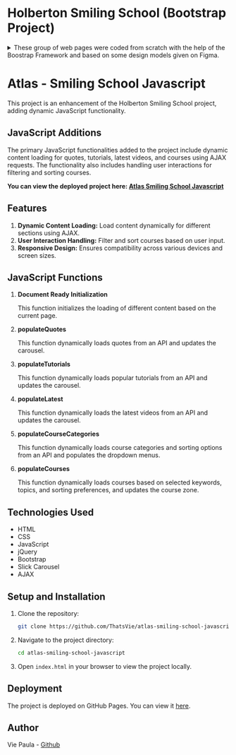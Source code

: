 # Holberton Smiling School (Bootstrap Project)
<details>
<summary>
These group of web pages were coded from scratch with the help of the Boostrap Framework and based on some design models given on Figma. </summary>

[Figma Homepage](https://www.figma.com/file/QYQqMYbdpAHL5xTclwJKSI/Homepage)

[Figma Pricing](https://www.figma.com/file/KLAI53jdYpfFNEy0O79ymB/Pricing)

[Figma Courses](https://www.figma.com/file/ivg3abH1HLmMayBgjGg1Qf/Courses)

The designs were planned for Desktop, Tablet, and Mobile.

# Homepage

| **Desktop (Width: 1440 px)**                              | **Tablet (Width: 768 px)**                              | **Mobile (Width: 576 px)**                              |
| --------------------------------------------------------- | ------------------------------------------------------- | ------------------------------------------------------- |
| ![Desktop](https://i.ibb.co/pKGgC0J/Homepage-Desktop.png) | ![Tablet](https://i.ibb.co/6XBLwf9/Homepage-Tablet.png) | ![Mobile](https://i.ibb.co/NVBK21F/Homepage-Mobile.png) |

# Pricing

| **Desktop (Width: 1440 px)**                             | **Tablet (Width: 768 px)**                             | **Mobile (Width: 576 px)**                             |
| -------------------------------------------------------- | ------------------------------------------------------ | ------------------------------------------------------ |
| ![Desktop](https://i.ibb.co/RvSJ2YS/Pricing-Desktop.png) | ![Tablet](https://i.ibb.co/Gkvsf0Y/Pricing-Tablet.png) | ![Mobile](https://i.ibb.co/6RwmYck/Pricing-Mobile.png) |

# Courses

| **Desktop (Width: 1440 px)**                             | **Tablet (Width: 768 px)**                             | **Mobile (Width: 576 px)**                             |
| -------------------------------------------------------- | ------------------------------------------------------ | ------------------------------------------------------ |
| ![Desktop](https://i.ibb.co/y51S3HX/Courses-Desktop.png) | ![Tablet](https://i.ibb.co/28qK1g0/Courses-Tablet.png) | ![Mobile](https://i.ibb.co/f8zNgkx/Courses-Mobile.png) |

# Sections

The Holberton Smiling School web pages were developed by sections using the Bootstrap Front-End framework and CSS styles.

## CSS File

[Styles](https://github.com/jzamora5/holberton-smiling-school/blob/master/styles.css)

## Homepage

[Homepage Header/Hero Section](https://github.com/jzamora5/holberton-smiling-school/blob/master/0-homepage.html)

[Carousel of quotes](https://github.com/jzamora5/holberton-smiling-school/blob/master/1-homepage.html)

[Popular Videos](https://github.com/jzamora5/holberton-smiling-school/blob/master/2-homepage.html)

[Row of smiles](https://github.com/jzamora5/holberton-smiling-school/blob/master/3-homepage.html)

[Latest Videos](https://github.com/jzamora5/holberton-smiling-school/blob/master/4-homepage.html)

[Footer](https://github.com/jzamora5/holberton-smiling-school/blob/master/homepage.html)

## Pricing

[Pricing Header](https://github.com/jzamora5/holberton-smiling-school/blob/master/0-pricing.html)

[Prices Grid](https://github.com/jzamora5/holberton-smiling-school/blob/master/1-pricing.html)

[Quotes Section](https://github.com/jzamora5/holberton-smiling-school/blob/master/2-pricing.html)

[FAQ](https://github.com/jzamora5/holberton-smiling-school/blob/master/3-pricing.html)

[Footer](https://github.com/jzamora5/holberton-smiling-school/blob/master/pricing.html)

## Courses

[Courses Header](https://github.com/jzamora5/holberton-smiling-school/blob/master/0-courses.html)

[Search Filters](https://github.com/jzamora5/holberton-smiling-school/blob/master/1-courses.html)

[List of Results](https://github.com/jzamora5/holberton-smiling-school/blob/master/2-courses.html)

[Footer](https://github.com/jzamora5/holberton-smiling-school/blob/master/courses.html)

# Author:

Jhoan Zamora: [jzamora5](https://github.com/jzamora5)

</details>

# Atlas - Smiling School Javascript
This project is an enhancement of the Holberton Smiling School project, adding dynamic JavaScript functionality.

## JavaScript Additions

The primary JavaScript functionalities added to the project include dynamic content loading for quotes, tutorials, latest videos, and courses using AJAX requests. The functionality also includes handling user interactions for filtering and sorting courses.

**You can view the deployed project here: [Atlas Smiling School Javascript](https://thatsvie.github.io/atlas-smiling-school-javascript/)**

## Features

1. **Dynamic Content Loading:** Load content dynamically for different sections using AJAX.
2. **User Interaction Handling:** Filter and sort courses based on user input.
3. **Responsive Design:** Ensures compatibility across various devices and screen sizes.


## JavaScript Functions

1. **Document Ready Initialization**
 
   This function initializes the loading of different content based on the current page.

2. **populateQuotes**
          
   This function dynamically loads quotes from an API and updates the carousel.

3. **populateTutorials**
   
   This function dynamically loads popular tutorials from an API and updates the carousel.

4. **populateLatest**

   This function dynamically loads the latest videos from an API and updates the carousel.

5. **populateCourseCategories**
 
   This function dynamically loads course categories and sorting options from an API and populates the dropdown menus.

6. **populateCourses**
 
   This function dynamically loads courses based on selected keywords, topics, and sorting preferences, and updates the course zone.

## Technologies Used

- HTML
- CSS
- JavaScript
- jQuery
- Bootstrap
- Slick Carousel
- AJAX

## Setup and Installation

1. Clone the repository:
   ```bash
   git clone https://github.com/ThatsVie/atlas-smiling-school-javascript.git
   ```
2. Navigate to the project directory:
   ```bash
   cd atlas-smiling-school-javascript
   ```
3. Open `index.html` in your browser to view the project locally.

## Deployment

The project is deployed on GitHub Pages. You can view it [here](https://thatsvie.github.io/atlas-smiling-school-javascript/).


## Author
Vie Paula - [Github](https://github.com/ThatsVie)
